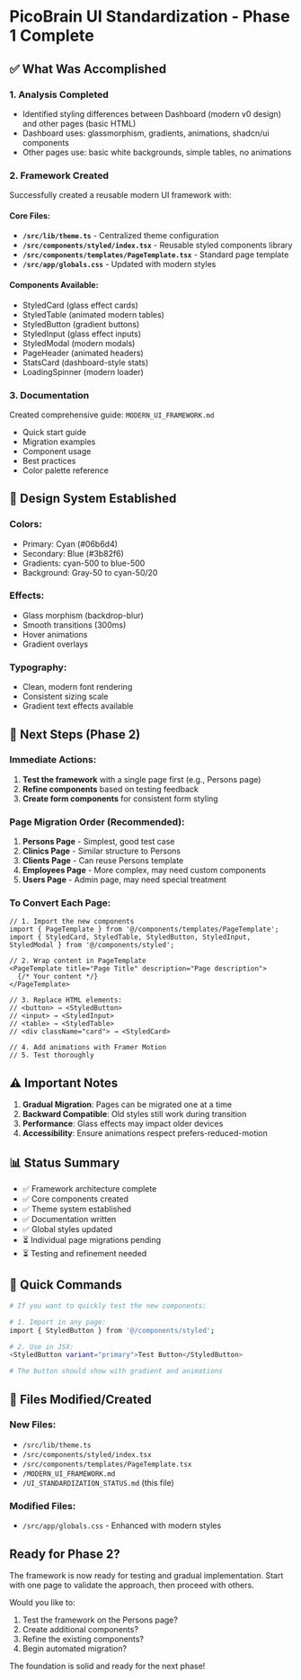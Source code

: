 # PicoBrain UI Standardization - Phase 1 Complete

## ✅ What Was Accomplished

### 1. **Analysis Completed**
- Identified styling differences between Dashboard (modern v0 design) and other pages (basic HTML)
- Dashboard uses: glassmorphism, gradients, animations, shadcn/ui components
- Other pages use: basic white backgrounds, simple tables, no animations

### 2. **Framework Created**
Successfully created a reusable modern UI framework with:

#### Core Files:
- **`/src/lib/theme.ts`** - Centralized theme configuration
- **`/src/components/styled/index.tsx`** - Reusable styled components library
- **`/src/components/templates/PageTemplate.tsx`** - Standard page template
- **`/src/app/globals.css`** - Updated with modern styles

#### Components Available:
- StyledCard (glass effect cards)
- StyledTable (animated modern tables)
- StyledButton (gradient buttons)
- StyledInput (glass effect inputs)
- StyledModal (modern modals)
- PageHeader (animated headers)
- StatsCard (dashboard-style stats)
- LoadingSpinner (modern loader)

### 3. **Documentation**
Created comprehensive guide: `MODERN_UI_FRAMEWORK.md`
- Quick start guide
- Migration examples
- Component usage
- Best practices
- Color palette reference

## 🎨 Design System Established

### Colors:
- Primary: Cyan (#06b6d4)
- Secondary: Blue (#3b82f6)
- Gradients: cyan-500 to blue-500
- Background: Gray-50 to cyan-50/20

### Effects:
- Glass morphism (backdrop-blur)
- Smooth transitions (300ms)
- Hover animations
- Gradient overlays

### Typography:
- Clean, modern font rendering
- Consistent sizing scale
- Gradient text effects available

## 🚀 Next Steps (Phase 2)

### Immediate Actions:
1. **Test the framework** with a single page first (e.g., Persons page)
2. **Refine components** based on testing feedback
3. **Create form components** for consistent form styling

### Page Migration Order (Recommended):
1. **Persons Page** - Simplest, good test case
2. **Clinics Page** - Similar structure to Persons
3. **Clients Page** - Can reuse Persons template
4. **Employees Page** - More complex, may need custom components
5. **Users Page** - Admin page, may need special treatment

### To Convert Each Page:

```tsx
// 1. Import the new components
import { PageTemplate } from '@/components/templates/PageTemplate';
import { StyledCard, StyledTable, StyledButton, StyledInput, StyledModal } from '@/components/styled';

// 2. Wrap content in PageTemplate
<PageTemplate title="Page Title" description="Page description">
  {/* Your content */}
</PageTemplate>

// 3. Replace HTML elements:
// <button> → <StyledButton>
// <input> → <StyledInput>
// <table> → <StyledTable>
// <div className="card"> → <StyledCard>

// 4. Add animations with Framer Motion
// 5. Test thoroughly
```

## ⚠️ Important Notes

1. **Gradual Migration**: Pages can be migrated one at a time
2. **Backward Compatible**: Old styles still work during transition
3. **Performance**: Glass effects may impact older devices
4. **Accessibility**: Ensure animations respect prefers-reduced-motion

## 📊 Status Summary

- ✅ Framework architecture complete
- ✅ Core components created
- ✅ Theme system established
- ✅ Documentation written
- ✅ Global styles updated
- ⏳ Individual page migrations pending
- ⏳ Testing and refinement needed

## 🔧 Quick Commands

```bash
# If you want to quickly test the new components:

# 1. Import in any page:
import { StyledButton } from '@/components/styled';

# 2. Use in JSX:
<StyledButton variant="primary">Test Button</StyledButton>

# The button should show with gradient and animations
```

## 📝 Files Modified/Created

### New Files:
- `/src/lib/theme.ts`
- `/src/components/styled/index.tsx`
- `/src/components/templates/PageTemplate.tsx`
- `/MODERN_UI_FRAMEWORK.md`
- `/UI_STANDARDIZATION_STATUS.md` (this file)

### Modified Files:
- `/src/app/globals.css` - Enhanced with modern styles

## Ready for Phase 2?

The framework is now ready for testing and gradual implementation. Start with one page to validate the approach, then proceed with others.

Would you like to:
1. Test the framework on the Persons page?
2. Create additional components?
3. Refine the existing components?
4. Begin automated migration?

The foundation is solid and ready for the next phase!